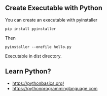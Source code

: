 
## Create Executable with Python

You can create an executable with pyinstaller

    pip install pyinstaller

Then

    pyinstaller --onefile hello.py

Executable in dist directory.

## Learn Python?

* https://pythonbasics.org/
* https://pythonprogramminglanguage.com

